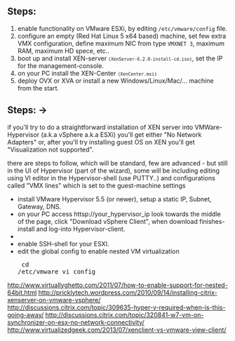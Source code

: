 Steps:
--------------
1. enable functionality on VMware ESXi, by editing <code style="display:inline;">/etc/vmware/config</code> file.
2. configure an empty (Red Hat Linux 5 x64 based) machine, set few extra VMX configuration, define maximum NIC from type <code style="display:inline;">VMXNET 3</code>, maximum RAM, maximum HD spece, etc..
3. boot up and install XEN-server <small><code style="display:inline;">(XenServer-6.2.0-install-cd.iso)</code></small>, set the IP for the management-console.
4. on your PC install the XEN-Center <small><code style="display:inline;">(XenCenter.msi)</code></small>
5. deploy OVX or XVA or install a new Windows/Linux/Mac/... machine from the start.


Steps: ->
--------------
if you'll try to do a straightforward installation of XEN server into VMWare-Hypervisor (a.k.a vSphere a.k.a ESXi) you'll get either "No Network Adapters" or, after you'll try installing guest OS on XEN you'll get "Visualization not supported".

there are steps to follow, which will be standard, few are advanced - but still in the UI of Hypervisor (part of the wizard), some will be including editing using VI editor in the Hypervisor-shell (use PUTTY..) and configurations called "VMX lines" which is set to the guest-machine settings


- install VMware Hypervisor 5.5 (or newer), setup a static IP, Subnet, Gateway, DNS.
- on your PC access httsp://your_hypervisor_ip look towards the middle of the page, click "Download vSphere Client", when download finishes- install and log-into Hypervisor-client.
- 
- enable SSH-shell for your ESXI.
- edit the global config to enable nested VM virtualization<pre>
cd /etc/vmware
vi config
</pre>



http://www.virtuallyghetto.com/2011/07/how-to-enable-support-for-nested-64bit.html
http://pricklytech.wordpress.com/2010/09/14/installing-citrix-xenserver-on-vmware-vsphere/
http://discussions.citrix.com/topic/309635-hyper-v-required-when-is-this-going-away/
http://discussions.citrix.com/topic/320841-w7-vm-on-synchronizer-on-esx-no-network-connectivity/
http://www.virtualizedgeek.com/2013/07/xenclient-vs-vmware-view-client/